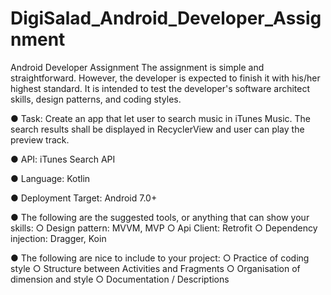 # DigiSalad_Android_Developer_Assignment

Android Developer Assignment
The assignment is simple and straightforward. However, the developer is expected to finish it with his/her
highest standard. It is intended to test the developer's software architect skills, design patterns, and coding
styles.

● Task: Create an app that let user to search music in iTunes Music. The search results shall be
displayed in RecyclerView and user can play the preview track.

● API: iTunes Search API

● Language: Kotlin

● Deployment Target: Android 7.0+

● The following are the suggested tools, or anything that can show your skills:
○ Design pattern: MVVM, MVP
○ Api Client: Retrofit
○ Dependency injection: Dragger, Koin

● The following are nice to include to your project:
○ Practice of coding style
○ Structure between Activities and Fragments
○ Organisation of dimension and style
○ Documentation / Descriptions

